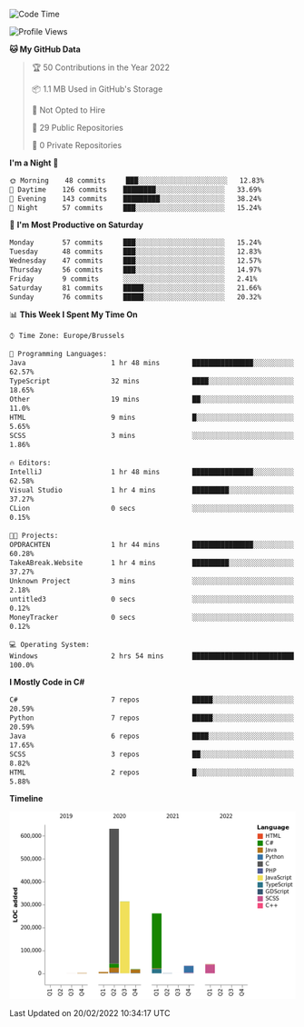 <!--START_SECTION:waka-->
![Code Time](http://img.shields.io/badge/Code%20Time-135%20hrs%2017%20mins-blue)

![Profile Views](http://img.shields.io/badge/Profile%20Views-1-blue)

**🐱 My GitHub Data** 

> 🏆 50 Contributions in the Year 2022
 > 
> 📦 1.1 MB Used in GitHub's Storage 
 > 
> 🚫 Not Opted to Hire
 > 
> 📜 29 Public Repositories 
 > 
> 🔑 0 Private Repositories  
 > 
**I'm a Night 🦉** 

```text
🌞 Morning    48 commits     ███░░░░░░░░░░░░░░░░░░░░░░   12.83% 
🌆 Daytime    126 commits    ████████░░░░░░░░░░░░░░░░░   33.69% 
🌃 Evening    143 commits    █████████░░░░░░░░░░░░░░░░   38.24% 
🌙 Night      57 commits     ███░░░░░░░░░░░░░░░░░░░░░░   15.24%

```
📅 **I'm Most Productive on Saturday** 

```text
Monday       57 commits     ███░░░░░░░░░░░░░░░░░░░░░░   15.24% 
Tuesday      48 commits     ███░░░░░░░░░░░░░░░░░░░░░░   12.83% 
Wednesday    47 commits     ███░░░░░░░░░░░░░░░░░░░░░░   12.57% 
Thursday     56 commits     ███░░░░░░░░░░░░░░░░░░░░░░   14.97% 
Friday       9 commits      ░░░░░░░░░░░░░░░░░░░░░░░░░   2.41% 
Saturday     81 commits     █████░░░░░░░░░░░░░░░░░░░░   21.66% 
Sunday       76 commits     █████░░░░░░░░░░░░░░░░░░░░   20.32%

```


📊 **This Week I Spent My Time On** 

```text
⌚︎ Time Zone: Europe/Brussels

💬 Programming Languages: 
Java                     1 hr 48 mins        ███████████████░░░░░░░░░░   62.57% 
TypeScript               32 mins             ████░░░░░░░░░░░░░░░░░░░░░   18.65% 
Other                    19 mins             ██░░░░░░░░░░░░░░░░░░░░░░░   11.0% 
HTML                     9 mins              █░░░░░░░░░░░░░░░░░░░░░░░░   5.65% 
SCSS                     3 mins              ░░░░░░░░░░░░░░░░░░░░░░░░░   1.86%

🔥 Editors: 
IntelliJ                 1 hr 48 mins        ███████████████░░░░░░░░░░   62.58% 
Visual Studio            1 hr 4 mins         █████████░░░░░░░░░░░░░░░░   37.27% 
CLion                    0 secs              ░░░░░░░░░░░░░░░░░░░░░░░░░   0.15%

🐱‍💻 Projects: 
OPDRACHTEN               1 hr 44 mins        ███████████████░░░░░░░░░░   60.28% 
TakeABreak.Website       1 hr 4 mins         █████████░░░░░░░░░░░░░░░░   37.27% 
Unknown Project          3 mins              ░░░░░░░░░░░░░░░░░░░░░░░░░   2.18% 
untitled3                0 secs              ░░░░░░░░░░░░░░░░░░░░░░░░░   0.12% 
MoneyTracker             0 secs              ░░░░░░░░░░░░░░░░░░░░░░░░░   0.12%

💻 Operating System: 
Windows                  2 hrs 54 mins       █████████████████████████   100.0%

```

**I Mostly Code in C#** 

```text
C#                       7 repos             █████░░░░░░░░░░░░░░░░░░░░   20.59% 
Python                   7 repos             █████░░░░░░░░░░░░░░░░░░░░   20.59% 
Java                     6 repos             ████░░░░░░░░░░░░░░░░░░░░░   17.65% 
SCSS                     3 repos             ██░░░░░░░░░░░░░░░░░░░░░░░   8.82% 
HTML                     2 repos             █░░░░░░░░░░░░░░░░░░░░░░░░   5.88%

```


**Timeline**

![Chart not found](https://raw.githubusercontent.com/Arafa42/Arafa42/main/charts/bar_graph.png) 


 Last Updated on 20/02/2022 10:34:17 UTC
<!--END_SECTION:waka-->


<!-- 
[![Hits](https://hits.seeyoufarm.com/api/count/incr/badge.svg?url=https%3A%2F%2Fgithub.com%2FArafa42&count_bg=%23455AF3&title_bg=%23262D3B&icon=github.svg&icon_color=%23588EF7&title=visitors&edge_flat=false)](https://hits.seeyoufarm.com)
 -->
